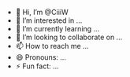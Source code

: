 - 👋 Hi, I’m @CiiiW
- 👀 I’m interested in ...
- 🌱 I’m currently learning ...
- 💞️ I’m looking to collaborate on ...
- 📫 How to reach me ...
- 😄 Pronouns: ...
- ⚡ Fun fact: ...

<!---
CiiiW/CiiiW is a ✨ special ✨ repository because its `README.md` (this file) appears on your GitHub profile.
You can click the Preview link to take a look at your changes.
--->
